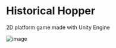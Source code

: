 # Historical Hopper

2D platform game made with Unity Engine

![image](https://i.imgur.com/efKkbNs.png)
